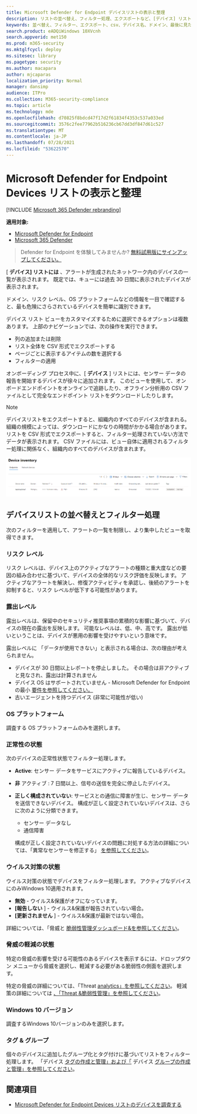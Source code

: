 ```yaml
---
title: Microsoft Defender for Endpoint デバイスリストの表示と整理
description: リストの並べ替え、フィルター処理、エクスポートなど、[デバイス] リストから使用できる機能について学習し、調査を強化します。
keywords: 並べ替え、フィルター、エクスポート、csv、デバイス名、ドメイン、最後に見た、内部 IP、正常性状態、アクティブなアラート、アクティブなマルウェア検出、脅威カテゴリ、確認アラート、ネットワーク、接続、マルウェア、種類、パスワード盗み、ランサムウェア、悪用、脅威、一般的なマルウェア、望ましくないソフトウェア
search.product: eADQiWindows 10XVcnh
search.appverid: met150
ms.prod: m365-security
ms.mktglfcycl: deploy
ms.sitesec: library
ms.pagetype: security
ms.author: macapara
author: mjcaparas
localization_priority: Normal
manager: dansimp
audience: ITPro
ms.collection: M365-security-compliance
ms.topic: article
ms.technology: mde
ms.openlocfilehash: d70825f8bdcd47f17d2f61834f4353c537a033ed
ms.sourcegitcommit: 3576c2fee77962b516236cb67dd3df847d61c527
ms.translationtype: MT
ms.contentlocale: ja-JP
ms.lasthandoff: 07/28/2021
ms.locfileid: "53622570"
---
```

# <a name="view-and-organize-the-microsoft-defender-for-endpoint-devices-list"></a>Microsoft Defender for Endpoint Devices リストの表示と整理

[!INCLUDE [Microsoft 365 Defender rebranding](../../includes/microsoft-defender.md)]


**適用対象:**
- [Microsoft Defender for Endpoint](https://go.microsoft.com/fwlink/p/?linkid=2154037)
- [Microsoft 365 Defender](https://go.microsoft.com/fwlink/?linkid=2118804)

> Defender for Endpoint を体験してみませんか? [無料試用版にサインアップしてください。](https://www.microsoft.com/microsoft-365/windows/microsoft-defender-atp?ocid=docs-wdatp-machinesview-abovefoldlink)

[ **デバイス] リストには** 、アラートが生成されたネットワーク内のデバイスの一覧が表示されます。 既定では、キューには過去 30 日間に表示されたデバイスが表示されます。  

ドメイン、リスク レベル、OS プラットフォームなどの情報を一目で確認すると、最も危険にさらされているデバイスを簡単に識別できます。

デバイス リスト ビューをカスタマイズするために選択できるオプションは複数あります。 上部のナビゲーションでは、次の操作を実行できます。

- 列の追加または削除
- リスト全体を CSV 形式でエクスポートする
- ページごとに表示するアイテムの数を選択する
- フィルターの適用

オンボーディング プロセス中に、[ **デバイス** ] リストには、センサー データの報告を開始するデバイスが徐々に追加されます。 このビューを使用して、オンボードエンドポイントをオンラインで追跡したり、オフライン分析用の CSV ファイルとして完全なエンドポイント リストをダウンロードしたりします。

>[!NOTE]
> デバイスリストをエクスポートすると、組織内のすべてのデバイスが含まれる。 組織の規模によっては、ダウンロードにかなりの時間がかかる場合があります。 リストを CSV 形式でエクスポートすると、フィルター処理されていない方法でデータが表示されます。 CSV ファイルには、ビュー自体に適用されるフィルター処理に関係なく、組織内のすべてのデバイスが含まれます。

![デバイスのリストを含むデバイスリストのイメージ](images/device-inventory.png)

## <a name="sort-and-filter-the-device-list"></a>デバイスリストの並べ替えとフィルター処理

次のフィルターを適用して、アラートの一覧を制限し、より集中したビューを取得できます。

### <a name="risk-level"></a>リスク レベル

リスク レベルは、デバイス上のアクティブなアラートの種類と重大度などの要因の組み合わせに基づいて、デバイスの全体的なリスク評価を反映します。 アクティブなアラートを解決し、修復アクティビティを承認し、後続のアラートを抑制すると、リスク レベルが低下する可能性があります。

### <a name="exposure-level"></a>露出レベル

露出レベルは、保留中のセキュリティ推奨事項の累積的な影響に基づいて、デバイスの現在の露出を反映します。 可能なレベルは、低、中、高です。 露出が低いということは、デバイスが悪用の影響を受けやすいという意味です。

露出レベルに 「データが使用できない」と表示される場合は、次の理由が考えられません。

- デバイスが 30 日間以上レポートを停止しました。 その場合は非アクティブと見なされ、露出は計算されません
- デバイス OS はサポートされていません - Microsoft Defender for Endpoint の最小 [要件を参照してください。](minimum-requirements.md)
- 古いエージェントを持つデバイス (非常に可能性が低い)

### <a name="os-platform"></a>OS プラットフォーム

調査する OS プラットフォームのみを選択します。

### <a name="health-state"></a>正常性の状態

次のデバイスの正常性状態でフィルター処理します。

- **Active**: センサー データをサービスにアクティブに報告しているデバイス。
- **非** アクティブ : 7 日間以上、信号の送信を完全に停止したデバイス。
- **正しく構成されていない**: サービスとの通信に障害が生じ、センサー データを送信できないデバイス。 構成が正しく設定されていないデバイスは、さらに次のように分類できます。
  - センサー データなし
  - 通信障害

  構成が正しく設定されていないデバイスの問題に対処する方法の詳細については、「異常なセンサーを修正する」 [を参照してください](fix-unhealthy-sensors.md)。

### <a name="antivirus-status"></a>ウイルス対策の状態

ウイルス対策の状態でデバイスをフィルター処理します。 アクティブなデバイスにのみWindows 10適用されます。

- **無効** - ウイルス&保護がオフになっています。
- **[報告しない** ] - ウイルス&保護が報告されていない場合。
- **[更新されません** ] - ウイルス&保護が最新ではない場合。

詳細については、「脅威と [脆弱性管理ダッシュボード&を参照してください](tvm-dashboard-insights.md)。

### <a name="threat-mitigation-status"></a>脅威の軽減の状態

特定の脅威の影響を受ける可能性のあるデバイスを表示するには、ドロップダウン メニューから脅威を選択し、軽減する必要がある脆弱性の側面を選択します。

特定の脅威の詳細については、「Threat [analytics」を参照してください](threat-analytics.md)。 軽減策の詳細については [、「Threat &脆弱性管理」を参照してください](next-gen-threat-and-vuln-mgt.md)。

### <a name="windows-10-version"></a>Windows 10 バージョン

調査するWindows 10バージョンのみを選択します。

### <a name="tags--groups"></a>タグ & グループ

個々のデバイスに追加したグループ化とタグ付けに基づいてリストをフィルター処理します。 「デバイス [タグの作成と管理」および「](machine-tags.md) デバイス [グループの作成と管理」を参照してください](machine-groups.md)。

## <a name="related-topics"></a>関連項目

- [Microsoft Defender for Endpoint Devices リストのデバイスを調査する](investigate-machines.md)
